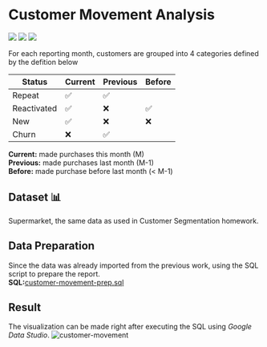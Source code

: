 # Customer Movement Analysis
[![](https://img.shields.io/badge/-SQL-blue)](#) [![](https://img.shields.io/badge/-BigQuery-blue)](#) [![](https://img.shields.io/badge/-Google--Data--Studio-blue)](#)  

For each reporting month, customers are grouped into 4 categories defined by the defition below  

| Status | Current | Previous | Before |
| --- | --- | --- | --- |
| Repeat | ✅ | ✅ | |
| Reactivated | ✅ | ❌ | ✅ |
| New | ✅ | ❌ | ❌ |
| Churn | ❌ | ✅ | |
  
**Current:** made purchases this month (M)  
**Previous:** made purchases last month (M-1)  
**Before:** made purchase before last month (< M-1)  

## Dataset 📊  
Supermarket, the same data as used in Customer Segmentation homework.

## Data Preparation
Since the data was already imported from the previous work, using the SQL script to prepare the report.  
**SQL:**[customer-movement-prep.sql](./customer-movement-prep.sql)  

## Result
The visualization can be made right after executing the SQL using *Google Data Studio*.
![customer-movement](./customer-movement.png)